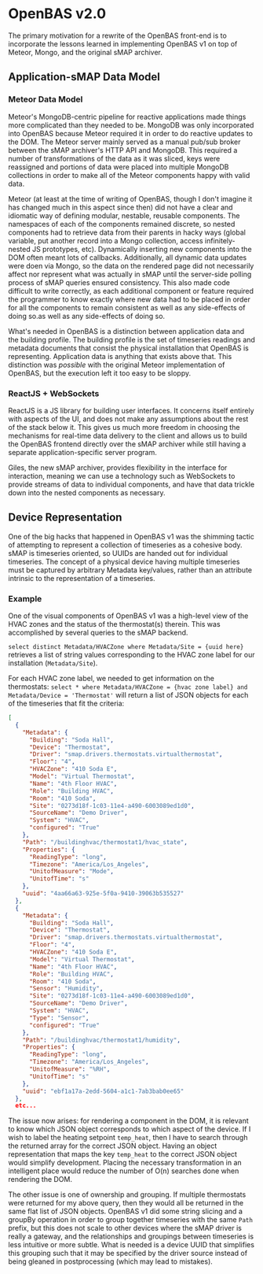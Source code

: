 # OpenBAS v2.0

The primary motivation for a rewrite of the OpenBAS front-end is to incorporate
the lessons learned in implementing OpenBAS v1 on top of Meteor, Mongo, and the
original sMAP archiver.

## Application-sMAP Data Model

### Meteor Data Model

Meteor's MongoDB-centric pipeline for reactive applications made things more
complicated than they needed to be. MongoDB was only incorporated into OpenBAS
because Meteor required it in order to do reactive updates to the DOM. The
Meteor server mainly served as a manual pub/sub broker between the sMAP
archiver's HTTP API and MongoDB. This required a number of transformations of
the data as it was sliced, keys were reassigned and portions of data were
placed into multiple MongoDB collections in order to make all of the Meteor
components happy with valid data.

Meteor (at least at the time of writing of OpenBAS, though I don't imagine it
has changed much in this aspect since then) did not have a clear and idiomatic
way of defining modular, nestable, reusable components. The namespaces of each
of the components remained discrete, so nested components had to retrieve data
from their parents in hacky ways (global variable, put another record into a
Mongo collection, access infinitely-nested JS prototypes, etc). Dynamically
inserting new components into the DOM often meant lots of callbacks.
Additionally, all dynamic data updates were doen via Mongo, so the data on the
rendered page did not necessarily affect nor represent what was actually in
sMAP until the server-side polling process of sMAP queries ensured consistency.
This also made code difficult to write correctly, as each additional component
or feature required the programmer to know exactly where new data had to be
placed in order for all the components to remain consistent as well as any
side-effects of doing so.as well as any side-effects of doing so.

What's needed in OpenBAS is a distinction between application data and the
building profile. The building profile is the set of timeseries readings and
metadata documents that consist the physical installation that OpenBAS is
representing. Application data is anything that exists above that. This
distinction was *possible* with the original Meteor implementation of OpenBAS,
but the execution left it too easy to be sloppy.

### ReactJS + WebSockets

ReactJS is a JS library for building user interfaces. It concerns itself
entirely with aspects of the UI, and does not make any assumptions about the
rest of the stack below it. This gives us much more freedom in choosing the
mechanisms for real-time data delivery to the client and allows us to build the
OpenBAS frontend directly over the sMAP archiver while still having a separate
application-specific server program.

Giles, the new sMAP archiver, provides flexibility in the interface for
interaction, meaning we can use a technology such as WebSockets to provide
streams of data to individual components, and have that data trickle down into
the nested components as necessary.

## Device Representation

One of the big hacks that happened in OpenBAS v1 was the shimming tactic of
attempting to represent a collection of timeseries as a cohesive body. sMAP is
timeseries oriented, so UUIDs are handed out for individual timeseries. The
concept of a physical device having multiple timeseries must be captured by
arbitrary Metadata key/values, rather than an attribute intrinsic to the
representation of a timeseries.

### Example

One of the visual components of OpenBAS v1 was a high-level view of the HVAC zones
and the status of the thermostat(s) therein. This was accomplished by several queries
to the sMAP backend.

`select distinct Metadata/HVACZone where Metadata/Site = {uuid here}` retrieves
a list of string values corresponding to the HVAC zone label for our
installation (`Metadata/Site`).

For each HVAC zone label, we needed to get information on the thermostats:
`select * where Metadata/HVACZone = {hvac zone label} and Metadata/Device =
'Thermostat'` will return a list of JSON objects for each of the timeseries
that fit the criteria:

```json
[
  {
    "Metadata": {
      "Building": "Soda Hall",
      "Device": "Thermostat",
      "Driver": "smap.drivers.thermostats.virtualthermostat",
      "Floor": "4",
      "HVACZone": "410 Soda E",
      "Model": "Virtual Thermostat",
      "Name": "4th Floor HVAC",
      "Role": "Building HVAC",
      "Room": "410 Soda",
      "Site": "0273d18f-1c03-11e4-a490-6003089ed1d0",
      "SourceName": "Demo Driver",
      "System": "HVAC",
      "configured": "True"
    },
    "Path": "/buildinghvac/thermostat1/hvac_state",
    "Properties": {
      "ReadingType": "long",
      "Timezone": "America/Los_Angeles",
      "UnitofMeasure": "Mode",
      "UnitofTime": "s"
    },
    "uuid": "4aa66a63-925e-5f0a-9410-39063b535527"
  },
  {
    "Metadata": {
      "Building": "Soda Hall",
      "Device": "Thermostat",
      "Driver": "smap.drivers.thermostats.virtualthermostat",
      "Floor": "4",
      "HVACZone": "410 Soda E",
      "Model": "Virtual Thermostat",
      "Name": "4th Floor HVAC",
      "Role": "Building HVAC",
      "Room": "410 Soda",
      "Sensor": "Humidity",
      "Site": "0273d18f-1c03-11e4-a490-6003089ed1d0",
      "SourceName": "Demo Driver",
      "System": "HVAC",
      "Type": "Sensor",
      "configured": "True"
    },
    "Path": "/buildinghvac/thermostat1/humidity",
    "Properties": {
      "ReadingType": "long",
      "Timezone": "America/Los_Angeles",
      "UnitofMeasure": "%RH",
      "UnitofTime": "s"
    },
    "uuid": "ebf1a17a-2edd-5604-a1c1-7ab3bab0ee65"
  },
  etc...
```

The issue now arises: for rendering a component in the DOM, it is relevant to
know which JSON object corresponds to which aspect of the device. If I wish to
label the heating setpoint `temp_heat`, then I have to search through the
returned array for the correct JSON object. Having an object representation
that maps the key `temp_heat` to the correct JSON object would simplify
development. Placing the necessary transformation in an intelligent place would
reduce the number of O(n) searches done when rendering the DOM.

The other issue is one of ownership and grouping. If multiple thermostats were
returned for my above query, then they would all be returned in the same flat
list of JSON objects. OpenBAS v1 did some string slicing and a groupBy
operation in order to group together timeseries with the same `Path` prefix,
but this does not scale to other devices where the sMAP driver is really a
gateway, and the relationships and groupings between timeseries is less
intuitive or more subtle. What is needed is a device UUID that simplifies this
grouping such that it may be specified by the driver source instead of being
gleaned in postprocessing (which may lead to mistakes).
